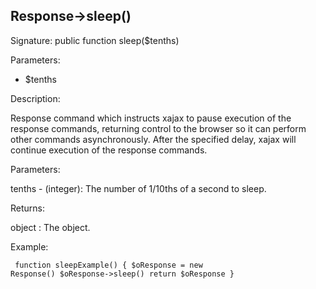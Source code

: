 ## Response->sleep()

Signature: public function sleep($tenths)

Parameters:

* $tenths

Description:

Response command which instructs xajax to pause execution
of the response commands, returning control to the browser
so it can perform other commands asynchronously.  After
the specified delay, xajax will continue execution of the
response commands.

Parameters:

tenths - (integer):  The number of 1/10ths of a second to
sleep.

Returns:

object : The <Response> object.

Example:
<code><pre>
function sleepExample()
{
    $oResponse = new Response()
    $oResponse->sleep()
    return $oResponse
}
</pre></code>